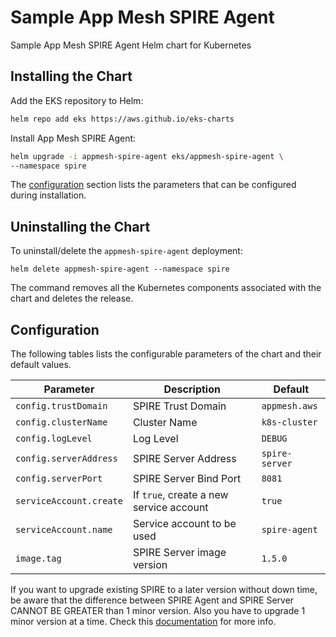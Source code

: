 # Sample App Mesh SPIRE Agent

Sample App Mesh SPIRE Agent Helm chart for Kubernetes

## Installing the Chart

Add the EKS repository to Helm:

```sh
helm repo add eks https://aws.github.io/eks-charts
```

Install App Mesh SPIRE Agent:

```sh
helm upgrade -i appmesh-spire-agent eks/appmesh-spire-agent \
--namespace spire
```

The [configuration](#configuration) section lists the parameters that can be configured during installation.

## Uninstalling the Chart

To uninstall/delete the `appmesh-spire-agent` deployment:

```console
helm delete appmesh-spire-agent --namespace spire
```

The command removes all the Kubernetes components associated with the chart and deletes the release.

## Configuration

The following tables lists the configurable parameters of the chart and their default values.

Parameter | Description | Default
--- | --- | ---
`config.trustDomain` | SPIRE Trust Domain | `appmesh.aws`
`config.clusterName` | Cluster Name | `k8s-cluster`
`config.logLevel` | Log Level | `DEBUG`
`config.serverAddress` | SPIRE Server Address | `spire-server`
`config.serverPort` | SPIRE Server Bind Port | `8081`
`serviceAccount.create` | If `true`, create a new service account | `true`
`serviceAccount.name` | Service account to be used | `spire-agent`
`image.tag` | SPIRE Server image version | `1.5.0`

If you want to upgrade existing SPIRE to a later version without down time, be aware that the difference between SPIRE Agent and SPIRE Server CANNOT BE GREATER than 1 minor version. Also you have to upgrade 1 minor version at a time. Check this [documentation](https://github.com/spiffe/spire/blob/main/doc/upgrading.md) for more info.
